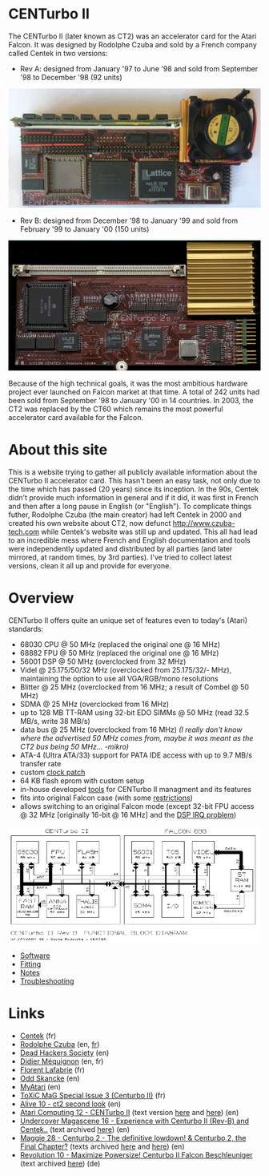 # CENTurbo II
The CENTurbo II (later known as CT2) was an accelerator card for the Atari Falcon. It was designed by Rodolphe Czuba and sold by a French company called Centek in two versions:
- Rev A: designed from January '97 to June '98 and sold from September '98 to December '98 (92 units)

![CT2 rev.A](ct2a.jpg)

- Rev B: designed from December '98 to January '99 and sold from February '99 to January '00 (150 units)

![CT2 rev.B](ct2b.png)

Because of the high technical goals, it was the most ambitious hardware project ever launched on Falcon market at that time.
A total of 242 units had been sold from September '98 to January '00 in 14 countries. In 2003, the CT2 was replaced by the  CT60 which remains the most powerful accelerator card available for the Falcon.

# About this site

This is a website trying to gather all publicly available information about the CENTurbo II accelerator card. This hasn't been an easy task, not only due to the time which has passed (20 years) since its inception. In the 90s, Centek didn't provide much information in general and if it did, it was first in French and then after a long pause in English (or "English"). To complicate things futher, Rodolphe Czuba (the main creator) had left Centek in 2000 and created his own website about CT2, now defunct http://www.czuba-tech.com while Centek's website was still up and updated. This all had lead to an incredible mess where French and English documentation and tools were independently updated and distributed by all parties (and later mirrored, at random times, by 3rd parties). I've tried to collect latest versions, clean it all up and provide for everyone.

# Overview

CENTurbo II offers quite an unique set of features even to today's (Atari) standards:
- 68030 CPU @ 50 MHz (replaced the original one @ 16 MHz)
- 68882 FPU @ 50 MHz (replaced the original one @ 16 MHz)
- 56001 DSP @ 50 MHz (overclocked from 32 MHz)
- Videl @ 25.175/50/32 MHz (overclocked from 25.175/32/- MHz), maintaining the option to use all VGA/RGB/mono resolutions
- Blitter @ 25 MHz (overclocked from 16 MHz; a result of Combel @ 50 MHz)
- SDMA @ 25 MHz (overclocked from 16 MHz)
- up to 128 MB TT-RAM using 32-bit EDO SIMMs @ 50 MHz (read 32.5 MB/s, write 38 MB/s)
- data bus @ 25 MHz (overclocked from 16 MHz) *(I really don't know where the advertised 50 MHz comes from, maybe it was meant as the CT2 bus being 50 MHz... -mikro)*
- ATA-4 (Ultra ATA/33) support for PATA IDE access with up to 9.7 MB/s transfer rate
- custom [clock patch](https://mikrosk.github.io/clockpatch)
- 64 KB flash eprom with custom setup
- in-house developed [tools](SOFTWARE.md#tools) for CENTurbo II managment and its features
- fits into original Falcon case (with some [restrictions](NOTES.md#supported-simm-modules))
- allows switching to an original Falcon mode (except 32-bit FPU access @ 32 MHz \[originally 16-bit @ 16 MHz\] and the [DSP IRQ problem](NOTES.md#dsp-irq-signal))

![CT2 architecture](architec.png)

- [Software](SOFTWARE.md)
- [Fitting](FITTING.md)
- [Notes](NOTES.md)
- [Troubleshooting](TROUBLESHOOTING.md)

# Links
- [Centek](http://centek.online.fr/atari/ct2/) (fr)
- [Rodolphe Czuba](http://powerphenix.com/rodolphe.czuba.free.fr/CT2/english/welcome.htm) (en, [fr](http://powerphenix.com/rodolphe.czuba.free.fr/CT2/french/bienvenu.htm))
- [Dead Hackers Society](http://dhs.nu/files.php?t=accelerators) (en)
- [Didier Méquignon](http://didierm.pagesperso-orange.fr/) (en, fr)
- [Florent Lafabrie](http://www.lafabrie.net/old/Atari/Centurbo/Index.htm) (fr)
- [Odd Skancke](http://assemsoft.atari.org/) (en)
- [MyAtari](https://www.exxoshost.co.uk/atari/mirror/myatari/issues/oct2000/falcon.htm) (en)
- [ToXiC MaG Special Issue 3 (Centurbo II)](http://strider.untergrund.net/toxicmag/toxichs3/index.htm) (fr)
- [Alive 10 - ct2 second look](http://alive.atari.org/alive10/ct2.php) (en)
- [Atari Computing 12 - CENTurbo II](https://www.exxoshost.co.uk/atari/mags/AC_PDF/AC12.pdf) (text version [here](http://cd.textfiles.com/atarilibrary/atari_cd10/PAGES/ISSUES/AC12.ASC/REVIEWS.X/CENTURB2.X/) and [here](http://cd.textfiles.com/atarilibrary/atari_cd10/PAGES/ISSUES/AC12.ASC/REVIEWS.X/CT2_2ND.X/)) (en)
- [Undercover Magascene 16 - Experience with Centurbo II (Rev-B) and Centek..](https://demozoo.org/productions/61321) (text archived [here](archives/texts/ct2-ucm16.txt)) (en)
- [Maggie 28 - Centurbo 2 - The definitive lowdown! & Centurbo 2, the Final Chapter?](https://demozoo.org/productions/72403) (texts archived [here](archives/texts/ct2_1-maggie28.txt) and [here](archives/texts/ct2_2-maggie28.txt)) (en)
- [Revolution 10 - Maximize Powersize! Centurbo II Falcon Beschleuniger](https://www.deltalabs.biz/revolution10.htm) (text archived [here](archives/texts/revolution10/cen1.htm)) (de)
